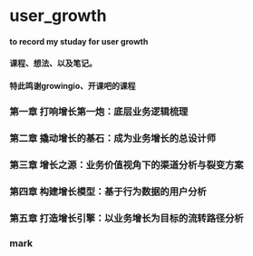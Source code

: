 # user_growth
#### to record my studay for user growth
#### 课程、想法、以及笔记。
#### 特此鸣谢growingio、开课吧的课程
### 第一章  打响增长第一炮：底层业务逻辑梳理
### 第二章 撬动增长的基石：成为业务增长的总设计师
### 第三章 增长之源：业务价值视角下的渠道分析与裂变方案
### 第四章 构建增长模型：基于行为数据的用户分析
### 第五章 打造增长引擎：以业务增长为目标的流转路径分析
### mark
